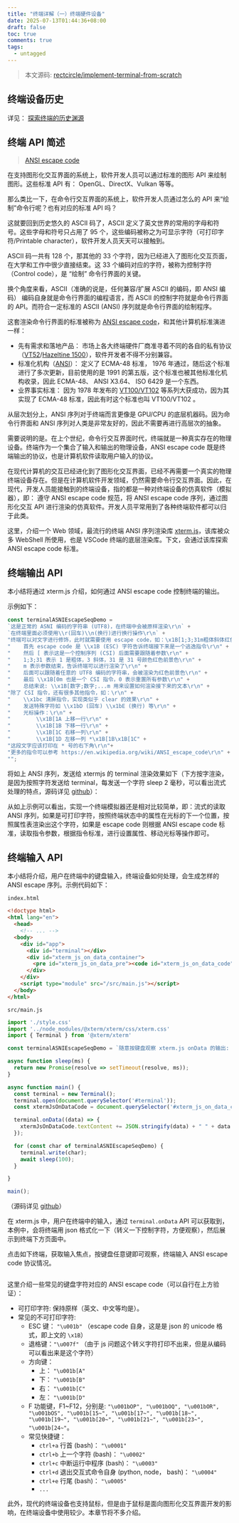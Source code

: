 ```yaml
---
title: "终端详解（一）终端硬件设备"
date: 2025-07-13T01:44:36+08:00
draft: false
toc: true
comments: true
tags:
  - untagged
---
```


> 本文源码: [rectcircle/implement-terminal-from-scratch](https://github.com/rectcircle/implement-terminal-from-scratch)

## 终端设备历史

详见： [探索终端的历史渊源](/posts//terminal-history/)

## 终端 API 简述

> [ANSI escape code](https://en.wikipedia.org/wiki/ANSI_escape_code)

在支持图形化交互界面的系统上，软件开发人员可以通过标准的图形 API 来绘制图形。这些标准 API 有： OpenGL、DirectX、Vulkan 等等。

那么类比一下，在命令行交互界面的系统上，软件开发人员通过怎么的 API 来“绘制”命令行呢？也有对应的标准 API 吗？

这就要回到历史悠久的 ASCII 码了，ASCII 定义了英文世界的常用的字母和符号。这些字母和符号只占用了 95 个，这些编码被称之为可显示字符（可打印字符/Printable character），软件开发人员天天可以接触到。

ASCII 码一共有 128 个，那其他的 33 个字符，因为已经进入了图形化交互页面，在大学和工作中很少直接结束。这 33 个编码对应的字符，被称为控制字符（Control code），是 “绘制” 命令行界面的关键。

换个角度来看，ASCII（准确的说是，任何兼容/扩展 ASCII 的编码，即 ANSI 编码） 编码自身就是命令行界面的编程语言，而 ASCII 的控制字符就是命令行界面的 API。而符合一定标准的 ASCII (ANSI) 序列就是命令行界面的绘制程序。

这套渲染命令行界面的标准被称为 [ANSI escape code](https://en.wikipedia.org/wiki/ANSI_escape_code)，和其他计算机标准演进一样：

* 先有需求和落地产品： 市场上各大终端硬件厂商准寻着不同的各自的私有协议（[VT52](https://en.wikipedia.org/wiki/VT52)/[Hazeltine 1500](https://en.wikipedia.org/wiki/Hazeltine_1500)），软件开发者不得不分别兼容。
* 标准化机构（[ANSI](https://en.wikipedia.org/wiki/American_National_Standards_Institute)）： 定义了 ECMA-48 标准， 1976 年通过，随后这个标准进行了多次更新，目前使用的是 1991 的第五版，这个标准也被其他标准化机构收录，因此 ECMA-48、 ANSI X3.64、 ISO 6429 是一个东西。
* 业界事实标准： 因为 1978 年发布的 [VT100/VT102](https://en.wikipedia.org/wiki/VT100) 等系列大获成功，因为其实现了 ECMA-48 标准，因此有时这个标准也叫 VT100/VT102 。

从层次划分上，ANSI 序列对于终端而言更像是 GPU/CPU 的底层机器码。因为命令行界面和 ANSI 序列对人类是非常友好的，因此不需要再进行高层次的抽象。

需要说明的是。在上个世纪，命令行交互界面时代，终端就是一种真实存在的物理设备。终端作为一个集合了输入和输出的物理设备，ANSI escape code 既是终端输出的协议，也是计算机软件读取用户输入的协议。

在现代计算机的交互已经进化到了图形化交互界面，已经不再需要一个真实的物理终端设备存在。但是在计算机软件开发领域，仍然需要命令行交互界面。因此，在现代，开发人员能接触到的终端设备，指的都是一种对终端设备的仿真软件（模拟器），即： 遵守 ANSI escape code 规范，将 ANSI escape code 序列，通过图形化交互 API 进行渲染的仿真软件。开发人员平常用到了各种终端软件都可以归于此类。

这里，介绍一个 Web 领域，最流行的终端 ANSI 序列渲染库 [xterm.js](https://xtermjs.org/)，该库被众多 WebShell 所使用，也是 VSCode 终端的底层渲染库。下文，会通过该库探索 ANSI escape code 标准。

## 终端输出 API

本小结将通过 xterm.js 介绍，如何通过 ANSI escape code 控制终端的输出。

示例如下：

```js
const terminalASNIEscapeSeqDemo = 
`这是正常的 ASNI 编码的字符串 (UTF8)，在终端中会被原样渲染\r\n` +
`在终端里面必须使用\\r(回车)\\n(换行)进行换行操作\r\n` + 
"终端可以对文字进行修饰，此时就需要使用 escape code，如：\x1B[1;3;31m粗体斜体红色前景色\x1B[0m\r\n" + 
"    首先 escape code 是 \\x1B (ESC) 字符告诉终端接下来是一个逃逸指令\r\n" +
"    然后 [ 表示这是一个控制序列 (CSI) 后面需要跟随着参数\r\n" +
"    1;3;31 表示 1 是粗体，3 斜体，31 是 31 号颜色红色前景色\r\n" +
"    m 表示参数结束，告诉终端可以进行渲染了\r\n" +
"    后面可以跟随着任意的 UTF8 编码的字符串，会被渲染为红色前景色\r\n" +
"    最后 \\x1B[0m 也是一个 CSI 指令，0 表示重置所有参数\r\n" + 
"    总结来说: \\x1B[数字;数字;...m 用来设置如何渲染接下来的文本\r\n" +
"除了 CSI 指令，还有很多其他指令，如：\r\n" +
"    \\x1bc 清屏指令，实现类似于 clear 的效果\r\n" +
"    发送特殊字符如 \\x1bD (回车) \\x1bE (换行) 等\r\n" +
"    光标操作：\r\n" +
"        \\x1B[1A 上移一行\r\n" +
"        \\x1B[1B 下移一行\r\n" +
"        \\x1B[1C 右移一列\r\n" +
"        \\x1B[1D 左移一列 *\x1B[1B\x1B[1C" +
"这段文字应该打印在 * 号的右下角\r\n"+
"更多的指令可以参考 https://en.wikipedia.org/wiki/ANSI_escape_code\r\n" +
"";
```

将如上 ANSI 序列，发送给 xtermjs 的 terminal 渲染效果如下（下方按字渲染，是因为按照字符发送给 terminal，每发送一个字符 sleep 2 毫秒，可以看出流式处理的特点，源码详见 [github](https://github.com/rectcircle/implement-terminal-from-scratch/blob/master/experiment/01-xterm-js-ansi-escape/src/main.js#L38)）：

<script>
function loadStyles(url){
	var link = document.createElement("link");
    link.rel = "stylesheet";
    link.type = "text/css";
    link.href = url;
    document.head.appendChild(link);
}
loadStyles('https://cdn.jsdelivr.net/npm/xterm@5.3.0/css/xterm.min.css')
</script>

<script src="
https://cdn.jsdelivr.net/npm/xterm@5.3.0/lib/xterm.min.js
"></script>

<div id="terminal"></div>

<script>
const terminalASNIEscapeSeqDemo =
`这是正常的 ASNI 编码的字符串 (UTF8)，在终端中会被原样渲染\r\n` +
`在终端里面必须使用\\r(回车)\\n(换行)进行换行操作\r\n` +
"终端可以对文字进行修饰，此时就需要使用 escape code，如：\x1B[1;3;31m粗体斜体红色前景色\x1B[0m\r\n" +
"    首先 escape code 是 \\x1B (ESC) 字符告诉终端接下来是一个逃逸指令\r\n" +
"    然后 [ 表示这是一个控制序列 (CSI) 后面需要跟随着参数\r\n" +
"    1;3;31 表示 1 是粗体，3 斜体，31 是 31 号颜色红色前景色\r\n" +
"    m 表示参数结束，告诉终端可以进行渲染了\r\n" +
"    后面可以跟随着任意的 UTF8 编码的字符串，会被渲染为红色前景色\r\n" +
"    最后 \\x1B[0m 也是一个 CSI 指令，0 表示重置所有参数\r\n" +
"    总结来说: \\x1B[数字;数字;...m 用来设置如何渲染接下来的文本\r\n" +
"除了 CSI 指令，还有很多其他指令，如：\r\n" +
"    \\x1bc 清屏指令，实现类似于 clear 的效果\r\n" +
"    发送特殊字符如 \\x1bD (回车) \\x1bE (换行) 等\r\n" +
"    光标操作：\r\n" +
"        \\x1B[1A 上移一行\r\n" +
"        \\x1B[1B 下移一行\r\n" +
"        \\x1B[1C 右移一列\r\n" +
"        \\x1B[1D 左移一列 *\x1B[1B\x1B[1C" +
"这段文字应该打印在 * 号的右下角\r\n"+
"更多的指令可以参考 https://en.wikipedia.org/wiki/ANSI_escape_code\r\n" +
"";

async function sleep(ms) {
  return new Promise(resolve => setTimeout(resolve, ms));
}

async function main() {
    const terminal = new Terminal();
    terminal.open(document.querySelector('#terminal'));
    // 遍历 terminalASNIEscapeSeqDemo
    for (const char of terminalASNIEscapeSeqDemo) {
        terminal.write(char);
        await sleep(2);
    }
}

main();
</script>

从如上示例可以看出，实现一个终端模拟器还是相对比较简单，即：流式的读取 ANSI 序列，如果是可打印字符，按照终端状态中的属性在光标的下一个位置，按照属性表渲染出这个字符，如果是 escape code 则根据 ANSI escape code 标准，读取指令参数，根据指令标准，进行设置属性、移动光标等操作即可。

## 终端输入 API

本小结将介绍，用户在终端中的键盘输入，终端设备如何处理，会生成怎样的 ANSI escape 序列。示例代码如下：

`index.html`

```html
<!doctype html>
<html lang="en">
  <head>
    <!-- ... -->
  <body>
    <div id="app">
      <div id="terminal"></div>
      <div id="xterm_js_on_data_container">
        <pre id="xterm_js_on_data_pre"><code id="xterm_js_on_data_code"></code></pre>
      </div>
    </div>
    <script type="module" src="/src/main.js"></script>
  </body>
</html>
```

`src/main.js`

```js
import './style.css'
import '../node_modules/@xterm/xterm/css/xterm.css'
import { Terminal } from '@xterm/xterm'

const terminalASNIEscapeSeqDemo = `随意按键盘观察 xterm.js onData 的输出: `;

async function sleep(ms) {
  return new Promise(resolve => setTimeout(resolve, ms));
}

async function main() {
  const terminal = new Terminal();
  terminal.open(document.querySelector('#terminal'));
  const xtermJsOnDataCode = document.querySelector('#xterm_js_on_data_code');

  terminal.onData((data) => {
    xtermJsOnDataCode.textContent += JSON.stringify(data) + " " + data.charCodeAt(0) + "\n";
  });

  for (const char of terminalASNIEscapeSeqDemo) {
    terminal.write(char);
    await sleep(100);
  }

}

main();
```

（源码详见 [github](https://github.com/rectcircle/implement-terminal-from-scratch/tree/master/experiment/02-xterm-js-on-data/src/main.js)）

在 xterm.js 中，用户在终端中的输入，通过 `terminal.onData` API 可以获取到，本例中，会将终端用 json 格式化一下（转义一下控制字符，方便观察），然后展示到终端下方页面中。

点击如下终端，获取输入焦点，按键盘任意键即可观察，终端输入 ANSI escape code 协议情况。

<div id="terminal2"></div>
<div id="xterm_js_on_data_container">
<pre id="xterm_js_on_data_pre"><code id="xterm_js_on_data_code"></code></pre>
</div>

<script>
(function(){
    const terminalASNIEscapeSeqDemo = `随意按键盘观察 xterm.js onData 的输出: `;

    async function sleep(ms) {
    return new Promise(resolve => setTimeout(resolve, ms));
    }

    async function main() {
    const terminal = new Terminal();
    terminal.open(document.querySelector('#terminal2'));
    const xtermJsOnDataCode = document.querySelector('#xterm_js_on_data_code');

    terminal.onData((data) => {
        xtermJsOnDataCode.textContent += JSON.stringify(data) + " " + data.charCodeAt(0) + "\n";
    });

    for (const char of terminalASNIEscapeSeqDemo) {
        terminal.write(char);
        await sleep(100);
    }

    }

    main();
})()
</script>

这里介绍一些常见的键盘字符对应的 ANSI escape code（可以自行在上方验证）：

* 可打印字符: 保持原样（英文、中文等均是）。
* 常见的不可打印字符:
    * ESC 键： `"\u001b"` （escape code 自身，这是是 json 的 unicode 格式，即上文的 `\x1B`）
    * 退格键：`"\u007f"` （由于 js 问题这个转义字符打印不出来，但是从编码可以看出来是这个字符）
    * 方向键：
        * 上： `"\u001b[A"`
        * 下： `"\u001b[B"`
        * 右： `"\u001b[C"`
        * 左： `"\u001b[D"`
    * F 功能键，F1~F12，分别是: `"\u001bOP", "\u001bOQ", "\u001bOR", "\u001bOS", "\u001b[15~", "\u001b[17~", "\u001b[18~", "\u001b[19~", "\u001b[20~", "\u001b[21~", "\u001b[23~", "\u001b[24~"`。
    * 常见快捷键：
        * `ctrl+a` 行首 (bash)： `"\u0001"`
        * `ctrl+b` 上一个字符 (bash)： `"\u0002"`
        * `ctrl+c` 中断运行中程序 (bash)： `"\u0003"`
        * `ctrl+d` 退出交互式命令自身 (python, node， bash)： `"\u0004"`
        * `ctrl+e` 行尾 (bash)： `"\u0005"`
        * `...`

此外，现代的终端设备也支持鼠标，但是由于鼠标是面向图形化交互界面开发的影响，在终端设备中使用较少。本章节将不多介绍。
